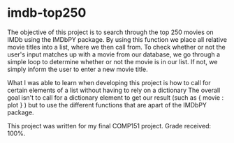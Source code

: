 # imdb-top250

The objective of this project is to search through the top 250 movies on IMDb using the IMDbPY package. By using this function
we place all relative movie titles into a list, where we then call from. To check whether or not the user's input matches up with a
movie from our database, we go through a simple loop to determine whether or not the movie is in our list. If not, we simply inform the
user to enter a new movie title.

What I was able to learn when developing this project is how to call for certain elements of a list without having to rely on a dictionary
The overall goal isn't to call for a dictionary element to get our result (such as { movie : plot } ) but to use the different functions
that are apart of the IMDbPY package.

This project was written for my final COMP151 project. Grade received: 100%.

